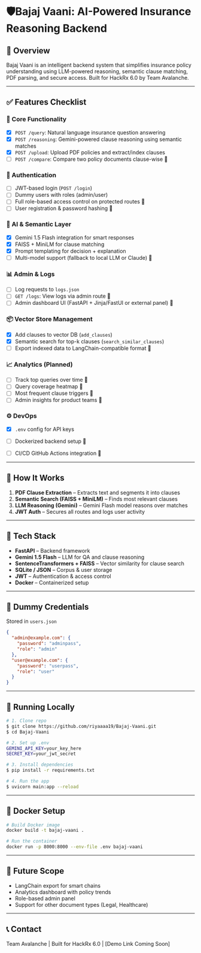 # 🛡️Bajaj Vaani: AI-Powered Insurance Reasoning Backend

## 🚀 Overview

Bajaj Vaani is an intelligent backend system that simplifies insurance policy understanding using LLM-powered reasoning, semantic clause matching, PDF parsing, and secure access. Built for HackRx 6.0 by Team Avalanche.

---

## ✅ Features Checklist

### 🚀 Core Functionality
- [x] `POST /query`: Natural language insurance question answering
- [x] `POST /reasoning`: Gemini-powered clause reasoning using semantic matches
- [x] `POST /upload`: Upload PDF policies and extract/index clauses
- [ ] `POST /compare`: Compare two policy documents clause-wise 🔧

### 🔐 Authentication
- [ ] JWT-based login (`POST /login`)
- [ ] Dummy users with roles (admin/user)
- [ ] Full role-based access control on protected routes 🔧
- [ ] User registration & password hashing 🔧

### 🧠 AI & Semantic Layer
- [x] Gemini 1.5 Flash integration for smart responses
- [x] FAISS + MiniLM for clause matching
- [x] Prompt templating for decision + explanation
- [ ] Multi-model support (fallback to local LLM or Claude) 🔧

### 📊 Admin & Logs
- [ ] Log requests to `logs.json`
- [ ] `GET /logs`: View logs via admin route 🔧
- [ ] Admin dashboard UI (FastAPI + Jinja/FastUI or external panel) 🔧

### 📦 Vector Store Management
- [x] Add clauses to vector DB (`add_clauses`)
- [x] Semantic search for top-k clauses (`search_similar_clauses`)
- [ ] Export indexed data to LangChain-compatible format 🔧

### 📈 Analytics (Planned)
- [ ] Track top queries over time 🔧
- [ ] Query coverage heatmap 🔧
- [ ] Most frequent clause triggers 🔧
- [ ] Admin insights for product teams 🔧

### ⚙️ DevOps
- [x] `.env` config for API keys
- [ ] Dockerized backend setup 🔧
- [ ] CI/CD GitHub Actions integration 🔧


---

## 🧠 How It Works

1. **PDF Clause Extraction** – Extracts text and segments it into clauses
2. **Semantic Search (FAISS + MiniLM)** – Finds most relevant clauses
3. **LLM Reasoning (Gemini)** – Gemini Flash model reasons over matches
4. **JWT Auth** – Secures all routes and logs user activity

---

## 🧪 Tech Stack

* **FastAPI** – Backend framework
* **Gemini 1.5 Flash** – LLM for QA and clause reasoning
* **SentenceTransformers + FAISS** – Vector similarity for clause search
* **SQLite / JSON** – Corpus & user storage
* **JWT** – Authentication & access control
* **Docker** – Containerized setup

---

## 🔐 Dummy Credentials

Stored in `users.json`

```json
{
  "admin@example.com": {
    "password": "adminpass",
    "role": "admin"
  },
  "user@example.com": {
    "password": "userpass",
    "role": "user"
  }
}
```

---

## 🧪 Running Locally

```bash
# 1. Clone repo
$ git clone https://github.com/riyaaaa19/Bajaj-Vaani.git
$ cd Bajaj-Vaani

# 2. Set up .env
GEMINI_API_KEY=your_key_here
SECRET_KEY=your_jwt_secret

# 3. Install dependencies
$ pip install -r requirements.txt

# 4. Run the app
$ uvicorn main:app --reload
```

---

## 🐳 Docker Setup

```bash
# Build Docker image
docker build -t bajaj-vaani .

# Run the container
docker run -p 8000:8000 --env-file .env bajaj-vaani
```

---

## 🧠 Future Scope

* LangChain export for smart chains
* Analytics dashboard with policy trends
* Role-based admin panel
* Support for other document types (Legal, Healthcare)

---

## 📞 Contact

Team Avalanche | Built for HackRx 6.0
 | [Demo Link Coming Soon]
